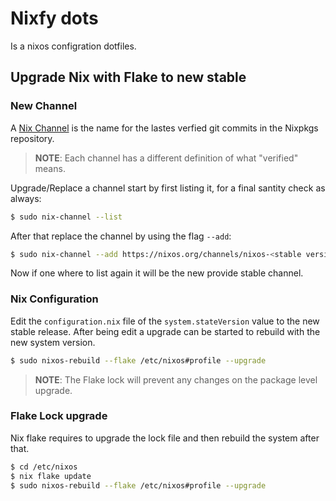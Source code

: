 # Nixfy dots

Is a nixos configration dotfiles.

## Upgrade Nix with Flake to new stable
### New Channel
A [Nix Channel](https://nixos.wiki/wiki/Nix_channels) is the name for the lastes verfied git commits in the Nixpkgs repository.
> **NOTE**: Each channel has a different definition of what "verified" means.

Upgrade/Replace a channel start by first listing it, for a final santity check as always:
```sh
$ sudo nix-channel --list
```
After that replace the channel by using the flag `--add`:
```sh
$ sudo nix-channel --add https://nixos.org/channels/nixos-<stable version> nixos
```
Now if one where to list again it will be the new provide stable channel.

### Nix Configuration
Edit the `configuration.nix` file of the `system.stateVersion` value to the new stable release.
After being edit a upgrade can be started to rebuild with the new system version.
```sh
$ sudo nixos-rebuild --flake /etc/nixos#profile --upgrade
```
> **NOTE**: The Flake lock will prevent any changes on the package level upgrade.

### Flake Lock upgrade
Nix flake requires to upgrade the lock file and then rebuild the system after that.
```sh
$ cd /etc/nixos
$ nix flake update
$ sudo nixos-rebuild --flake /etc/nixos#profile --upgrade
```
